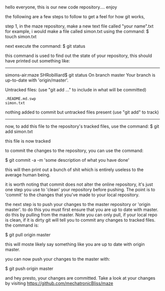 hello everyone, this is our new code repository.... enjoy

the following are a few steps to follow to get a feel for how git works,

step 1,
in the maze repository, make a new text file called "your name".txt
for example, i would make a file called simon.txt using the command:
$ touch simon.txt

next execute the command:
$ git status

this command is used to find out the state of your repository, this 
should have printed out something like:

------------------------------------------------------------------

simons-air:maze SHRobilliard$ git status
On branch master
Your branch is up-to-date with 'origin/master'.

Untracked files:
  (use "git add <file>..." to include in what will be committed)

	.README.md.swp
	simon.txt

nothing added to commit but untracked files present (use "git add" to track)

------------------------------------------------------------------

now, to add this file to the repository's tracked files, use the command:
$ git add simon.txt

this file is now tracked

to commit the changes to the repository, you can use the command:

$ git commit -a -m 'some description of what you have done'

this will then print out a bunch of shit which is entirely useless to the
average human being.

it is worth noting that commit does not alter the online repository, it's 
just one step you use to 'clean' your repository before pushing. The point is
to 'commit' to the changes that you've made to your local repository.

the next step is to push your changes to the master repository or 
'origin master'. to do this you must first ensure that you are up to date
with master. do this by pulling from the master. Note you can only pull, if
your local repo is clean, if it is dirty git will tell you to commit any changes to
tracked files. the command is:

$ git pull origin master

this will moste likely say something like you are up to date with origin master.

you can now push your changes to the master with:

$ git push origin master

and hey presto, your changes are committed. Take a look at your changes by visiting
https://github.com/mechatronicBliss/maze
